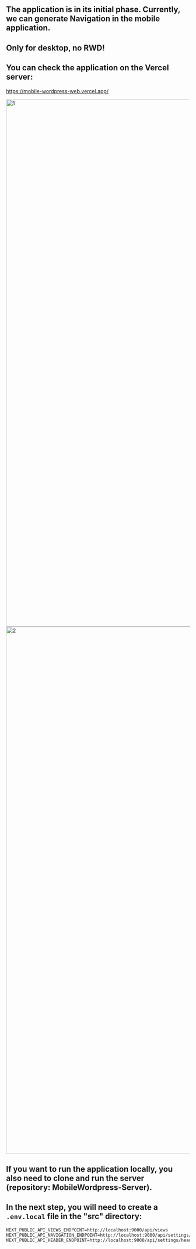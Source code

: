 ## The application is in its initial phase. Currently, we can generate Navigation in the mobile application.

## Only for desktop, no RWD!

## You can check the application on the Vercel server:

https://mobile-wordpress-web.vercel.app/


<img width="1440" alt="1" src="https://github.com/user-attachments/assets/3632ab98-f214-4b0b-8a26-2163e0930a15">
<img width="1440" alt="2" src="https://github.com/user-attachments/assets/d2d9ea0a-c1c4-42ed-bbd2-a6db03ecd102">

## If you want to run the application locally, you also need to clone and run the server (repository: MobileWordpress-Server).

## In the next step, you will need to create a `.env.local` file in the "src" directory:

```
NEXT_PUBLIC_API_VIEWS_ENDPOINT=http://localhost:9000/api/views
NEXT_PUBLIC_API_NAVIGATION_ENDPOINT=http://localhost:9000/api/settings/navigation
NEXT_PUBLIC_API_HEADER_ENDPOINT=http://localhost:9000/api/settings/header
```

